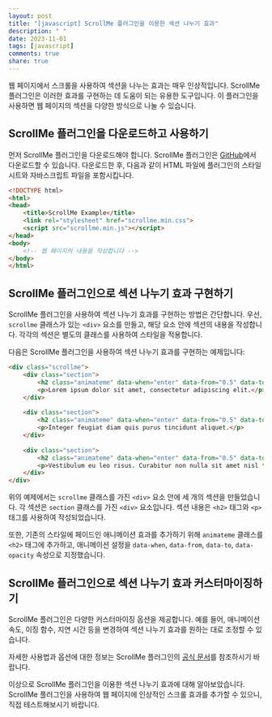 ```yaml
---
layout: post
title: "[javascript] ScrollMe 플러그인을 이용한 섹션 나누기 효과"
description: " "
date: 2023-11-01
tags: [javascript]
comments: true
share: true
---
```


웹 페이지에서 스크롤을 사용하여 섹션을 나누는 효과는 매우 인상적입니다. ScrollMe 플러그인은 이러한 효과를 구현하는 데 도움이 되는 유용한 도구입니다. 이 플러그인을 사용하면 웹 페이지의 섹션을 다양한 방식으로 나눌 수 있습니다.

## ScrollMe 플러그인을 다운로드하고 사용하기

먼저 ScrollMe 플러그인을 다운로드해야 합니다. ScrollMe 플러그인은 [GitHub](https://github.com/nckprsn/scrollme)에서 다운로드할 수 있습니다. 다운로드한 후, 다음과 같이 HTML 파일에 플러그인의 스타일시트와 자바스크립트 파일을 포함시킵니다.

```html
<!DOCTYPE html>
<html>
<head>
    <title>ScrollMe Example</title>
    <link rel="stylesheet" href="scrollme.min.css">
    <script src="scrollme.min.js"></script>
</head>
<body>
    <!-- 웹 페이지의 내용을 작성합니다 -->
</body>
</html>
```

## ScrollMe 플러그인으로 섹션 나누기 효과 구현하기

ScrollMe 플러그인을 사용하여 섹션 나누기 효과를 구현하는 방법은 간단합니다. 우선, `scrollme` 클래스가 있는 `<div>` 요소를 만들고, 해당 요소 안에 섹션의 내용을 작성합니다. 각각의 섹션은 별도의 클래스를 사용하여 스타일을 적용합니다.

다음은 ScrollMe 플러그인을 사용하여 섹션 나누기 효과를 구현하는 예제입니다:

```html
<div class="scrollme">
    <div class="section">
        <h2 class="animateme" data-when="enter" data-from="0.5" data-to="0" data-opacity="0">Section 1</h2>
        <p>Lorem ipsum dolor sit amet, consectetur adipiscing elit.</p>
    </div>
    
    <div class="section">
        <h2 class="animateme" data-when="enter" data-from="0.5" data-to="0" data-opacity="0">Section 2</h2>
        <p>Integer feugiat diam quis purus tincidunt aliquet.</p>
    </div>
    
    <div class="section">
        <h2 class="animateme" data-when="enter" data-from="0.5" data-to="0" data-opacity="0">Section 3</h2>
        <p>Vestibulum eu leo risus. Curabitur non nulla sit amet nisl tempus convallis.</p>
    </div>
</div>
```

위의 예제에서는 `scrollme` 클래스를 가진 `<div>` 요소 안에 세 개의 섹션을 만들었습니다. 각 섹션은 `section` 클래스를 가진 `<div>` 요소입니다. 섹션 내용은 `<h2>` 태그와 `<p>` 태그를 사용하여 작성되었습니다. 

또한, 기존의 스타일에 페이드인 애니메이션 효과를 추가하기 위해 `animateme` 클래스를 `<h2>` 태그에 추가하고, 애니메이션 설정을 `data-when`, `data-from`, `data-to`, `data-opacity` 속성으로 지정했습니다.

## ScrollMe 플러그인으로 섹션 나누기 효과 커스터마이징하기

ScrollMe 플러그인은 다양한 커스터마이징 옵션을 제공합니다. 예를 들어, 애니메이션 속도, 이징 함수, 지연 시간 등을 변경하여 섹션 나누기 효과를 원하는 대로 조정할 수 있습니다.

자세한 사용법과 옵션에 대한 정보는 ScrollMe 플러그인의 [공식 문서](https://github.com/nckprsn/scrollme)를 참조하시기 바랍니다.

이상으로 ScrollMe 플러그인을 이용한 섹션 나누기 효과에 대해 알아보았습니다. ScrollMe 플러그인을 사용하여 웹 페이지에 인상적인 스크롤 효과를 추가할 수 있으니, 직접 테스트해보시기 바랍니다.